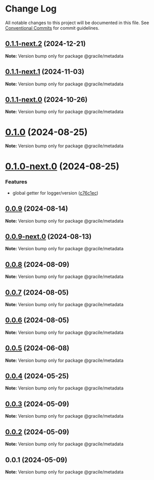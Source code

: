 # Change Log

All notable changes to this project will be documented in this file.
See [Conventional Commits](https://conventionalcommits.org) for commit guidelines.

## [0.1.1-next.2](https://github.com/gracile-web/gracile/compare/@gracile/metadata@0.1.1-next.1...@gracile/metadata@0.1.1-next.2) (2024-12-21)

**Note:** Version bump only for package @gracile/metadata

## [0.1.1-next.1](https://github.com/gracile-web/gracile/compare/@gracile/metadata@0.1.1-next.0...@gracile/metadata@0.1.1-next.1) (2024-11-03)

**Note:** Version bump only for package @gracile/metadata

## [0.1.1-next.0](https://github.com/gracile-web/gracile/compare/@gracile/metadata@0.1.0...@gracile/metadata@0.1.1-next.0) (2024-10-26)

**Note:** Version bump only for package @gracile/metadata

# [0.1.0](https://github.com/gracile-web/gracile/compare/@gracile/metadata@0.1.0-next.0...@gracile/metadata@0.1.0) (2024-08-25)

**Note:** Version bump only for package @gracile/metadata

# [0.1.0-next.0](https://github.com/gracile-web/gracile/compare/@gracile/metadata@0.0.9...@gracile/metadata@0.1.0-next.0) (2024-08-25)

### Features

* global getter for logger/version ([c76c1ec](https://github.com/gracile-web/gracile/commit/c76c1ec1e5b6104ef5c40695768e84af5167baf9))

## [0.0.9](https://github.com/gracile-web/gracile/compare/@gracile/metadata@0.0.9-next.0...@gracile/metadata@0.0.9) (2024-08-14)

**Note:** Version bump only for package @gracile/metadata

## [0.0.9-next.0](https://github.com/gracile-web/gracile/compare/@gracile/metadata@0.0.8...@gracile/metadata@0.0.9-next.0) (2024-08-13)

**Note:** Version bump only for package @gracile/metadata

## [0.0.8](https://github.com/gracile-web/gracile/compare/@gracile/metadata@0.0.8-next.0...@gracile/metadata@0.0.8) (2024-08-09)

**Note:** Version bump only for package @gracile/metadata

## [0.0.7](https://github.com/gracile-web/gracile/compare/@gracile/metadata@0.0.6-next.1...@gracile/metadata@0.0.7) (2024-08-05)

**Note:** Version bump only for package @gracile/metadata

## [0.0.6](https://github.com/gracile-web/gracile/compare/@gracile/metadata@0.0.6-next.1...@gracile/metadata@0.0.6) (2024-08-05)

**Note:** Version bump only for package @gracile/metadata

## [0.0.5](https://github.com/gracile-web/gracile/compare/@gracile/metadata@0.0.4...@gracile/metadata@0.0.5) (2024-06-08)

**Note:** Version bump only for package @gracile/metadata

## [0.0.4](https://github.com/gracile-web/gracile/compare/@gracile/metadata@0.0.3...@gracile/metadata@0.0.4) (2024-05-25)

**Note:** Version bump only for package @gracile/metadata

## [0.0.3](https://github.com/gracile-web/gracile/compare/@gracile/metadata@0.0.2...@gracile/metadata@0.0.3) (2024-05-09)

**Note:** Version bump only for package @gracile/metadata

## [0.0.2](https://github.com/gracile-web/gracile/compare/@gracile/metadata@0.0.1...@gracile/metadata@0.0.2) (2024-05-09)

**Note:** Version bump only for package @gracile/metadata

## 0.0.1 (2024-05-09)

**Note:** Version bump only for package @gracile/metadata
